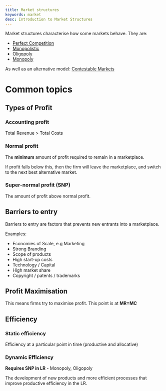 ```yaml
---
title: Market structures
keywords: market
desc: Introduction to Market Structures
---
```

Market structures characterise how some markets behave. 
They are:
- <a href="perfect_competition.html">Perfect Competition</a>
- <a href="monopolistic.html">Monopolistic</a>
- <a href="oligopoly.html">Oligopoly</a>
- <a href="monopoly.html">Monopoly</a>

As well as an alternative model: <a href="contestable_markets.html">Contestable Markets</a>
# Common topics #

## Types of Profit ##

### Accounting profit ###
Total Revenue > Total Costs

### Normal profit ###
The **minimum** amount of profit required to remain in a marketplace.

If profit falls below this, then the firm will leave the marketplace, 
and switch to the next best alternative market.

### Super-normal profit (SNP) ###
The amount of profit above normal profit.

## Barriers to entry ##
Barriers to entry are factors that prevents new entrants into a marketplace.

Examples:
- Economies of Scale, e.g Marketing
- Strong Branding
- Scope of products
- High start-up costs
- Technology / Capital
- High market share
- Copyright / patents / trademarks

## Profit Maximisation ##
This means firms try to maximise profit. This point is at **MR=MC**

## Efficiency ##

### Static efficiency ###
Efficiency at a particular point in time (productive and allocative)

### Dynamic Efficiency ###
**Requires SNP in LR** - Monopoly, Oligopoly

The development of new products and more efficient processes that improve productive efficiency in the LR.
